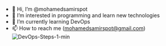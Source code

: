 - 👋 Hi, I’m @mohamedsamirspot
- 👀 I’m interested in programming and learn new technologies
- 🌱 I’m currently learning DevOps
- 📫 How to reach me (mohamedsamirspot@gmail.com)
![DevOps-Steps-1-min](https://user-images.githubusercontent.com/71722372/235767141-59c5e83c-e989-4c7f-a5ba-2f8d356421d1.gif)

<!---
mohamedsamirspot/mohamedsamirspot is a ✨ special ✨ repository because its `README.md` (this file) appears on your GitHub profile.
You can click the Preview link to take a look at your changes.
--->
